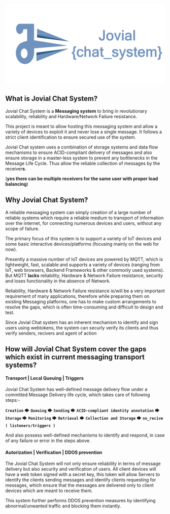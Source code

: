 ![](./chat_system_poster.png)

## What is Jovial Chat System?

Jovial Chat System is a **Messaging system** to bring in revolutionary scalability, reliability and Hardware/Network Failure resistance.

This project is meant to allow hosting this messaging system and allow a variety of devices to exploit it and never lose a single message. It follows a strict client identification to ensure secured use of the system.

Jovial Chat system uses a combination of storage systems and data flow mechanisms to ensure ACID-compliant delivery of messages and also ensure storage in a master-less system to prevent any bottlenecks in the Message Life Cycle. Thus allow the reliable collection of messages by the receiver**s**.

(**yes there can be multiple receivers for the same user with proper load balancing**)

## Why Jovial Chat System?

A reliable messaging system can simply creation of a large number of reliable systems which require a reliable medium to transport of information over the internet, for connecting numerous devices and users, without any scope of failure.

The primary focus of this system is to support a variety of IoT devices and some basic interactive devices/platforms (focusing mainly on the web for now).

Presently a massive number of IoT devices are powered by MQTT, which is lightweight, fast, scalable and supports a variety of devices (ranging from IoT, web browsers, Backend Frameworks & other commonly used systems). But MQTT **lacks** reliability, Hardware & Network Failure resistance, security and loses functionality in the absence of Network.

Reliability, Hardware & Network Failure resistance is/will be a very important requirement of many applications, therefore while preparing them on existing Messaging platforms, one has to make custom arrangements to resolve the gaps, which is often time-consuming and difficult to design and test.

Since Jovial Chat system has an inherent mechanism to identify and sign users using webtokens, the system can securly verify its clients and thus verify senders, recivers and agent of action

## How will Jovial Chat System cover the gaps which exist in current messaging transport systems?

#### Transport | Local Queuing | Triggers

Jovial Chat System has well-defined message delivery flow under a committed Message Delivery life cycle, which takes care of following steps:-

**`Creation`** 🡆 **`Queuing`** 🡆 **`Sending`** 🡆 **`ACID-compliant identity annotation`** 🡆 **`Storage`** 🡆  **`Monitoring`** 🡆 **`Retrieval`** 🡆 **`Collection and Storage`** 🡆 **`on_recive ( listeners/triggers )`**

And also possess well-defined mechanisms to identify and respond, in case of any failure or error in the steps above.

#### Autorization | Verification | DDOS prevention

The Jovial Chat System will not only ensure reliability in terms of message delivery but also security and verification of users. All client devices will have a web token signed with a secret key, this token will allow Servers to identify the clients sending messages and identify clients requesting for messages, which ensure that the messages are delivered only to client devices which are meant to receive them.

This system further performs DDOS prevention measures by identifying abnormal/unwanted traffic and blocking them instantly.



